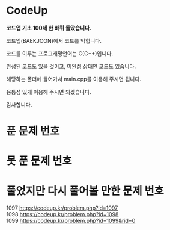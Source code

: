 # CodeUp

**코드업 기초 100제 한 바퀴 돌았습니다.**

코드업(BAEKJOON)에서 코드를 익힙니다.

코드를 이루는 프로그래밍언어는 C(C++)입니다.

완성된 코드도 있을 것이고, 미완성 상태인 코드도 있습니다.

해당하는 폴더에 들어가서 main.cpp를 이용해 주시면 됩니다.

융통성 있게 이용해 주시면 되겠습니다.

감사합니다. 
# 푼 문제 번호


# 못 푼 문제 번호


# 풀었지만 다시 풀어볼 만한 문제 번호
1097 https://codeup.kr/problem.php?id=1097<br>
1098 https://codeup.kr/problem.php?id=1098<br>
1099 https://codeup.kr/problem.php?id=1099&rid=0<br>
